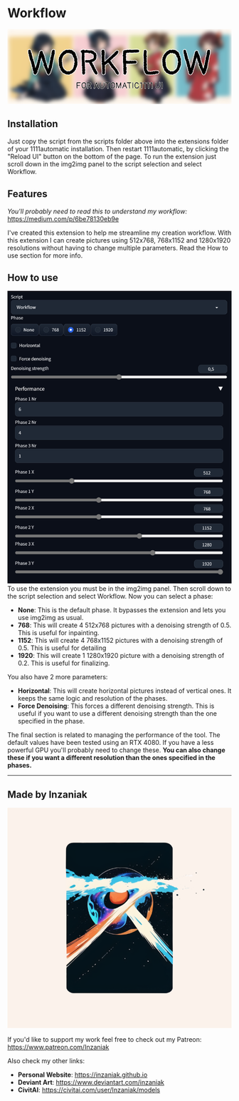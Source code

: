 # Workflow
![Alt text](pics/image.png)

## Installation
Just copy the script from the scripts folder above into the extensions folder of your 1111automatic installation. Then restart 1111automatic, by clicking the "Reload UI" button on the bottom of the page.
To run the extension just scroll down in the img2img panel to the script selection and select Workflow.

## Features
*You'll probably need to read this to understand my workflow:* https://medium.com/p/6be78130eb9e

I've created this extension to help me streamline my creation workflow. With this extension I can create pictures using 512x768, 768x1152 and 1280x1920 resolutions without having to change multiple parameters. Read the How to use section for more info.

## How to use
![Alt text](pics/screen.png)
To use the extension you must be in the img2img panel. Then scroll down to the script selection and select Workflow. Now you can select a phase:
- **None**: This is the default phase. It bypasses the extension and lets you use img2img as usual.
- **768**: This will create 4 512x768 pictures with a denoising strength of 0.5. This is useful for inpainting.
- **1152**: This will create 4 768x1152 pictures with a denoising strength of 0.5. This is useful for detailing
- **1920**: This will create 1 1280x1920 picture with a denoising strength of 0.2. This is useful for finalizing.

You also have 2 more parameters:
- **Horizontal**: This will create horizontal pictures instead of vertical ones. It keeps the same logic and resolution of the phases.
- **Force Denoising**: This forces a different denoising strength. This is useful if you want to use a different denoising strength than the one specified in the phase.

The final section is related to managing the performance of the tool. The default values have been tested using an RTX 4080. If you have a less powerful GPU you'll probably need to change these. **You can also change these if you want a different resolution than the ones specified in the phases.**

---
## Made by Inzaniak
![Alt text](pics/logo.png) 


If you'd like to support my work feel free to check out my Patreon: https://www.patreon.com/Inzaniak

Also check my other links:
- **Personal Website**: https://inzaniak.github.io 
- **Deviant Art**: https://www.deviantart.com/inzaniak
- **CivitAI**: https://civitai.com/user/Inzaniak/models